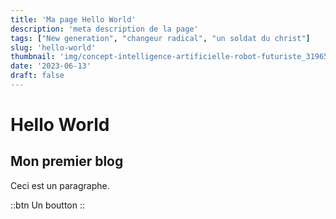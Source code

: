 ```yaml
---
title: 'Ma page Hello World'
description: 'meta description de la page'
tags: ["New generation", "changeur radical", "un soldat du christ"]
slug: 'hello-world'
thumbnail: 'img/concept-intelligence-artificielle-robot-futuriste_31965-6958.webp'
date: '2023-06-13'
draft: false
---
```


# Hello World

## Mon premier blog

Ceci est un paragraphe.

::btn
Un boutton
::
